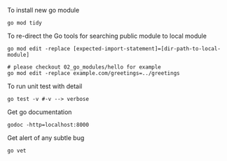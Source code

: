 To install new go module

```shell
go mod tidy
```

To re-direct the Go tools for searching public module to local module

```shell
go mod edit -replace [expected-import-statement]=[dir-path-to-local-module]

# please checkout 02_go_modules/hello for example
go mod edit -replace example.com/greetings=../greetings
```

To run unit test with detail

```shell
go test -v #-v --> verbose
```

Get go documentation

```shell
godoc -http=localhost:8000
```

Get alert of any subtle bug

```shell
go vet
```
